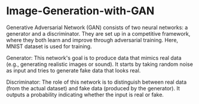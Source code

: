 # Image-Generation-with-GAN

Generative Adversarial Network (GAN) consists of two neural networks: a generator and a discriminator. They are set up in a competitive framework, where they both learn and improve through adversarial training. Here, MNIST dataset is used for training.

Generator: This network's goal is to produce data that mimics real data (e.g., generating realistic images or sound). It starts by taking random noise as input and tries to generate fake data that looks real.

Discriminator: The role of this network is to distinguish between real data (from the actual dataset) and fake data (produced by the generator). It outputs a probability indicating whether the input is real or fake.
